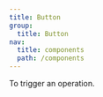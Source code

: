```yaml
---
title: Button
group:
  title: Button
nav:
  title: components
  path: /components
---
```


To trigger an operation.

<!-- <code src="./demos/basic.tsx" /> -->

